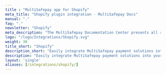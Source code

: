 ```yaml
---
title : "MultiSafepay app for Shopify"
meta_title: "Shopify plugin integration - MultiSafepay Docs"
manual: "."
faq: "."
newsletter: "Shopify"
meta_description: "The MultiSafepay Documentation Center presents all relevant information about our Plugins and API. You can also find support pages for payment methods, tools and general questions as well as the contact details of our Support and Integration Teams."
logo: "/logo/Integrations/Shopify.svg"
weight: 30
title_short: "Shopify"
description_short: "Easily integrate MultiSafepay payment solutions into your Shopify webshop with the free app."
description: "Easily integrate MultiSafepay payment solutions into your Shopify webshop with the free app."
layout: 'single'
aliases: [/integrations/shopify/]
---
```

